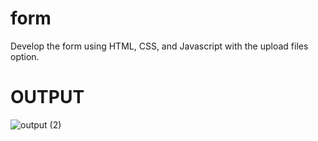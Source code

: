 # form
Develop the form using HTML, CSS, and Javascript with the upload files option.

# OUTPUT
![output (2)](https://github.com/DeepikaA2004/form/assets/110418508/526a2180-5679-4d0e-a856-c6dbe6499961)
